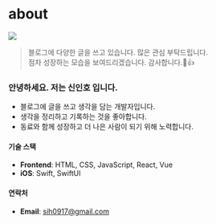 # about

<img src="img/test_1.jpg" class="rounded-lg overflow-hidden" />

> 블로그에 다양한 글을 쓰고 있습니다. 많은 관심 부탁드립니다.<br/>
> 점차 성장하는 모습을 보여드리겠습니다. 감사합니다.🥹👍

### 안녕하세요. 저는 신인호 입니다.
- 블로그에 글을 쓰고 생각을 담는 개발자입니다.
- 생각을 정리하고 기록하는 것을 좋아합니다.
- 동료와 함께 성장하고 더 나은 사람이 되기 위해 노력합니다.

#### 기술 스택
- **Frontend**: HTML, CSS, JavaScript, React, Vue
- **iOS**: Swift, SwiftUI

#### 연락처
- **Email**: sih0917@gmail.com


